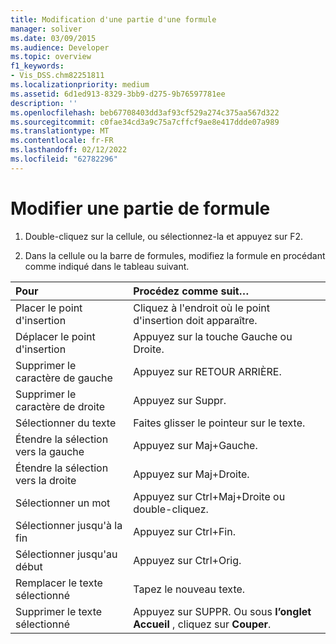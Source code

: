 ```yaml
---
title: Modification d'une partie d'une formule
manager: soliver
ms.date: 03/09/2015
ms.audience: Developer
ms.topic: overview
f1_keywords:
- Vis_DSS.chm82251811
ms.localizationpriority: medium
ms.assetid: 6d1ed913-8329-3bb9-d275-9b76597781ee
description: ''
ms.openlocfilehash: beb67708403dd3af93cf529a274c375aa567d322
ms.sourcegitcommit: c0fae34cd3a9c75a7cffcf9ae8e417ddde07a989
ms.translationtype: MT
ms.contentlocale: fr-FR
ms.lasthandoff: 02/12/2022
ms.locfileid: "62782296"
---
```

# <a name="edit-a-part-of-a-formula"></a>Modifier une partie de formule

1. Double-cliquez sur la cellule, ou sélectionnez-la et appuyez sur F2.
    
2. Dans la cellule ou la barre de formules, modifiez la formule en procédant comme indiqué dans le tableau suivant.
    
|**Pour**|**Procédez comme suit…**|
|:-----|:-----|
| Placer le point d'insertion  <br/> | Cliquez à l'endroit où le point d'insertion doit apparaître. |
| Déplacer le point d'insertion  <br/> | Appuyez sur la touche Gauche ou Droite. |
| Supprimer le caractère de gauche  <br/> | Appuyez sur RETOUR ARRIÈRE. |
| Supprimer le caractère de droite  <br/> | Appuyez sur Suppr. |
| Sélectionner du texte  <br/> | Faites glisser le pointeur sur le texte. |
| Étendre la sélection vers la gauche  <br/> | Appuyez sur Maj+Gauche. |
| Étendre la sélection vers la droite  <br/> | Appuyez sur Maj+Droite. |
| Sélectionner un mot  <br/> | Appuyez sur Ctrl+Maj+Droite ou double-cliquez. |
| Sélectionner jusqu'à la fin  <br/> | Appuyez sur Ctrl+Fin. |
| Sélectionner jusqu'au début  <br/> | Appuyez sur Ctrl+Orig. |
| Remplacer le texte sélectionné  <br/> | Tapez le nouveau texte. |
| Supprimer le texte sélectionné  <br/> | Appuyez sur SUPPR. Ou sous **l’onglet Accueil** , cliquez sur **Couper**. |
   

